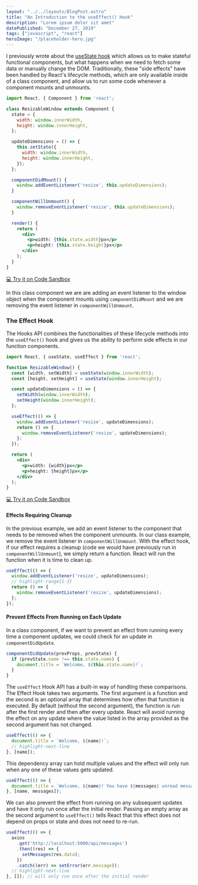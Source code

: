 ```yaml
---
layout: "../../layouts/BlogPost.astro"
title: "An Introduction to the useEffect() Hook"
description: "Lorem ipsum dolor sit amet"
datePublished: "December 27, 2019"
tags: ["javascript", "react"]
heroImage: "/placeholder-hero.jpg"
---
```


I previously wrote about the [useState hook](/use-state-hook) which allows us to make stateful functional components, but what happens when we need to fetch some data or manually change the DOM. Traditionally, these "side effects" have been handled by React's lifecycle methods, which are only available inside of a class component, and allow us to run some code whenever a component mounts and unmounts.

```jsx
import React, { Component } from 'react';

class ResizableWindow extends Component {
  state = {
    width: window.innerWidth,
    height: window.innerHeight,
  };

  updateDimensions = () => {
    this.setState({
      width: window.innerWidth,
      height: window.innerHeight,
    });
  };

  componentDidMount() {
    window.addEventListener('resize', this.updateDimensions);
  }

  componentWillUnmount() {
    window.removeEventListener('resize', this.updateDimensions);
  }

  render() {
    return (
      <div>
        <p>width: {this.state.width}px</p>
        <p>height: {this.state.height}px</p>
      </div>
    );
  }
}
```

<a class="code-sandbox-link" href="https://codesandbox.io/s/use-effect-class-demo-dc5mk" target="_blank">💻 Try it on Code Sandbox</a>

In this class component we are are adding an event listener to the window object when the component mounts using `componentDidMount` and we are removing the event listener in `componentWillUnmount`.

### The Effect Hook

The Hooks API combines the functionalities of these lifecycle methods into the `useEffect()` hook and gives us the ability to perform side effects in our function components.

```jsx
import React, { useState, useEffect } from 'react';

function ResizableWindow() {
  const [width, setWidth] = useState(window.innerWidth);
  const [height, setHeight] = useState(window.innerHeight);

  const updateDimensions = () => {
    setWidth(window.innerWidth);
    setHeight(window.innerHeight);
  };

  useEffect(() => {
    window.addEventListener('resize', updateDimensions);
    return () => {
      window.removeEventListener('resize', updateDimensions);
    };
  });

  return (
    <div>
      <p>width: {width}px</p>
      <p>height: {height}px</p>
    </div>
  );
}
```

<a class="code-sandbox-link" href="https://codesandbox.io/s/use-effect-functional-demo-3ki4d" target="_blank">💻 Try it on Code Sandbox</a>

#### Effects Requiring Cleanup

In the previous example, we add an event listener to the component that needs to be removed when the component unmounts. In our class example, we remove the event listener in `componentWillUnmount`. With the effect hook, if our effect requires a cleanup (code we would have previously run in `componentWillUnmount`), we simply return a function. React will run the function when it is time to clean up.

```jsx
useEffect(() => {
  window.addEventListener('resize', updateDimensions);
  // highlight-range{1-3}
  return () => {
    window.removeEventListener('resize', updateDimensions);
  };
});
```

#### Prevent Effects From Running on Each Update

In a class component, if we want to prevent an effect from running every time a component updates, we could check for an update in `componentDidUpdate`.

```jsx
componentDidUpdate(prevProps, prevState) {
  if (prevState.name !== this.state.name) {
    document.title = `Welcome, ${this.state.name}!`;
  }
}
```

The `useEffect` Hook API has a built-in way of handling these comparisons. The Effect Hook takes two arguments. The first argument is a function and the second is an optional array that determines how often that function is executed. By default (without the second argument), the function is run after the first render and then after every update. React will avoid running the effect on any update where the value listed in the array provided as the second argument has not changed.

```jsx
useEffect(() => {
  document.title = `Welcome, ${name}!`;
  // highlight-next-line
}, [name]);
```

This dependency array can hold multiple values and the effect will only run when any one of these values gets updated.

```jsx
useEffect(() => {
  document.title = `Welcome, ${name}! You have ${messages} unread messages.`;
}, [name, messages]);
```

We can also prevent the effect from running on any subsequent updates and have it only run once after the initial render. Passing an empty array as the second argument to `useEffect()` tells React that this effect does not depend on props or state and does not need to re-run.

```jsx
useEffect(() => {
  axios
    .get('http://localhost:5000/api/messages')
    .then((res) => {
      setMessages(res.data);
    })
    .catch((err) => setError(err.message));
  // highlight-next-line
}, []); // will only run once after the initial render
```

